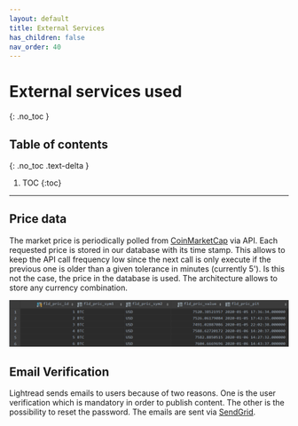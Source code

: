 ```yaml
---
layout: default
title: External Services
has_children: false
nav_order: 40
---
```

# External services used
{: .no_toc }


## Table of contents
{: .no_toc .text-delta }

1. TOC
{:toc}

---

## Price data
The market price is periodically polled from [CoinMarketCap](https://coinmarketcap.com/api/documentation/v1/) via API. Each requested price is stored in our database with its time stamp. This allows to keep the API call frequency low since the next call is only execute if the previous one is older than a given tolerance in minutes (currently 5'). Is this not the case, the price in the database is used. The architecture allows to store any currency combination.

![fuzzy search](resources/external_price.png)


## Email Verification
Lightread sends emails to users because of two reasons. One is the user verification which is mandatory in order to publish content. The other is the possibility to reset the password. The emails are sent via [SendGrid](https://sendgrid.com/docs/).

